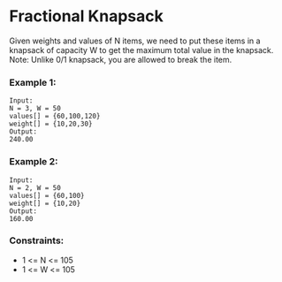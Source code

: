 # Fractional Knapsack

Given weights and values of N items, we need to put these items in a knapsack of capacity W to get the maximum total value in the knapsack.
Note: Unlike 0/1 knapsack, you are allowed to break the item. 

### Example 1:
```
Input:  
N = 3, W = 50
values[] = {60,100,120}
weight[] = {10,20,30}
Output: 
240.00
```

### Example 2:
```
Input:  
N = 2, W = 50
values[] = {60,100}
weight[] = {10,20}
Output: 
160.00
```

### Constraints:
- 1 <= N <= 105
- 1 <= W <= 105
